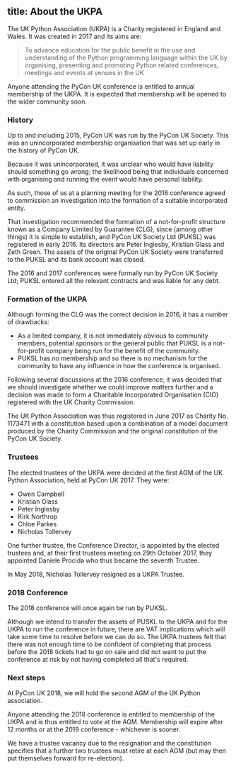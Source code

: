 title: About the UKPA
---
The UK Python Association (UKPA) is a Charity registered in England and Wales. It was created in 2017 and its aims are:

> To advance education for the public benefit in the use and understanding of the Python programming language within the UK by organising, presenting and promoting Python related conferences, meetings and events at venues in the UK

Anyone attending the PyCon UK conference is entitled to annual membership of the UKPA.  It is expected that membership will be opened to the wider community soon.

### History

Up to and including 2015, PyCon UK was run by the PyCon UK Society. This was an unincorporated membership organisation that was set up early in the history of PyCon UK.

Because it was unincorporated, it was unclear who would have liability should something go wrong; the likelihood being that individuals concerned with organising and running the event would have personal liability.

As such, those of us at a planning meeting for the 2016 conference agreed to commission an investigation into the formation of a suitable incorporated entity.

That investigation recommended the formation of a not-for-profit structure known as a Company Limited by Guarantee (CLG), since (among other things) it is simple to establish, and PyCon UK Society Ltd (PUKSL) was registered in early 2016. Its directors are Peter Inglesby, Kristian Glass and Zeth Green. The assets of the original PyCon UK Society were transferred to the PUKSL and its bank account was closed.

The 2016 and 2017 conferences were formally run by PyCon UK Society Ltd; PUKSL entered all the relevant contracts and was liable for any debt.

### Formation of the UKPA

Although forming the CLG was the correct decision in 2016, it has a number of drawbacks:

* As a limited company, it is not immediately obvious to community members, potential sponsors or the general public that PUKSL is a not-for-profit company being run for the benefit of the community.
* PUKSL has no membership and so there is no mechanism for the community to have any influence in how the conference is organised.

Following several discussions at the 2016 conference, it was decided that we should investigate whether we could improve matters further and a decision was made to form a Charitable Incorporated Organisation (CIO) registered with the UK Charity Commission.

The UK Python Association was thus registered in June 2017 as Charity No. 1173471 with a constitution based upon a combination of a model document produced by the Charity Commission and the original constitution of the PyCon UK Society.

### Trustees

The elected trustees of the UKPA were decided at the first AGM of the UK Python Association, held at PyCon UK 2017. They were:

* Owen Campbell
* Kristian Glass
* Peter Inglesby
* Kirk Northrop
* Chloe Parkes
* Nicholas Tollervey

One further trustee, the Conference Director, is appointed by the elected trustees and, at their first trustees meeting on 29th October 2017, they appointed Daniele Procida who thus became the seventh Trustee.

In May 2018, Nicholas Tollervey resigned as a UKPA Trustee.

### 2018 Conference

The 2018 conference will once again be run by PUKSL.

Although we intend to transfer the assets of PUSKL to the UKPA and for the UKPA to run the conference in future, there are VAT implications which will take some time to resolve before we can do so. The UKPA trustees felt that there was not enough time to be confident of completing that process before the 2018 tickets had to go on sale and did not want to put the conference at risk by not having completed all that's required.

### Next steps

At PyCon UK 2018, we will hold the second AGM of the UK Python association.

Anyone attending the 2018 conference is entitled to membership of the UKPA and is thus entitled to vote at the AGM. Membership will expire after 12 months or at the 2019 conference - whichever is sooner.

We have a trustee vacancy due to the resignation and the constitution specifies that a further two trustees must retire at each AGM (but may then put themselves forward for re-election).
